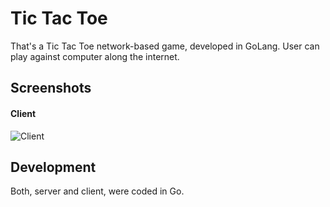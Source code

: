 # Tic Tac Toe
That's a Tic Tac Toe network-based game, developed in GoLang. User can play against computer along the internet. 

## Screenshots
#### Client
![Client](https://raw.github.com/adilsontavares/tictactoe-golang/master/img/client.png)

## Development
Both, server and client, were coded in Go.


